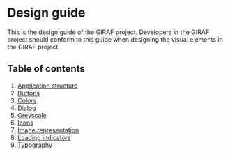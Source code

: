 # Design guide

This is the design guide of the GIRAF project. Developers in the GIRAF project should
conform to this guide when designing the visual elements in the GIRAF project.

## Table of contents

  1. [Application structure](application_structure.md)
  1. [Buttons](buttons.md)
  1. [Colors](colors.md)
  1. [Dialog](dialog.md)
  1. [Greyscale](greyscale.md)
  1. [Icons](icons.md)
  1. [Image representation](image_representation.md)
  1. [Loading indicators](loading_indicators.md)
  1. [Typography](typography.md)